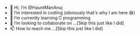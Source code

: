 - 👋 Hi, I’m @HauntManAnuj
- 👀 I’m interested in codiing (obviously that's why I am here 😅)
- 🌱 I’m currently learning C programming
- 💞️ I’m looking to collaborate on ...[Skip this just like I did]
- 📫 How to reach me ...[Skip this just like I did]

<!---
HauntManAnuj/HauntManAnuj is a ✨ special ✨ repository because its `README.md` (this file) appears on your GitHub profile.
You can click the Preview link to take a look at your changes.
--->
